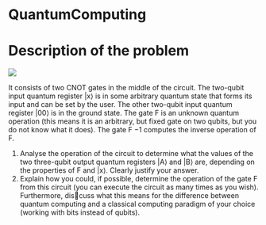 # QuantumComputing
# Description of the problem

<img src=https://github.com/Mohammedshaad99/QuantumComputing/image/circuit-diagram.jpeg></img>

It consists of two CNOT gates in the middle of the circuit. The two-qubit input quantum
register |x⟩ is in some arbitrary quantum state that forms its input and can be set by the
user. The other two-qubit input quantum register |00⟩ is in the ground state. The gate F is
an unknown quantum operation (this means it is an arbitrary, but fixed gate on two qubits,
but you do not know what it does). The gate F
−1 computes the inverse operation of F.
1. Analyse the operation of the circuit to determine what the values of the two three-qubit
output quantum registers |A⟩ and |B⟩ are, depending on the properties of F and |x⟩.
Clearly justify your answer.
2. Explain how you could, if possible, determine the operation of the gate F from this
circuit (you can execute the circuit as many times as you wish). Furthermore, discuss what this means for the difference between quantum computing and a classical
computing paradigm of your choice (working with bits instead of qubits).

